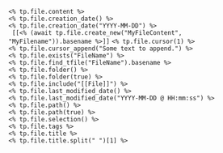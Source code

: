 `<% tp.file.content %>`                                                         
`<% tp.file.creation_date() %>`                                                  
`<% tp.file.creation_date("YYYY-MM-DD") %>`                                      
` [[<% (await tp.file.create_new("MyFileContent", "MyFilename")).basename %>]]` 
`<% tp.file.cursor(1) %>`                                                       
`<% tp.file.cursor_append("Some text to append.") %>`                           
`<% tp.file.exists("FileName") %>`                                              
`<% tp.file.find_tfile("FileName").basename %>`                                 
`<% tp.file.folder() %>`                                                        
`<% tp.file.folder(true) %>`                                                    
`<% tp.file.include("[[File]]") %>`                                             
`<% tp.file.last_modified_date() %>`                                            
`<% tp.file.last_modified_date("YYYY-MM-DD @ HH:mm:ss") %>`                                   
`<% tp.file.path() %>`                                                          
`<% tp.file.path(true) %>`                                                                        
`<% tp.file.selection() %>`                                                     
`<% tp.file.tags %>`                                                            
`<% tp.file.title %>`                                                           
`<% tp.file.title.split(" ")[1] %>`                                             